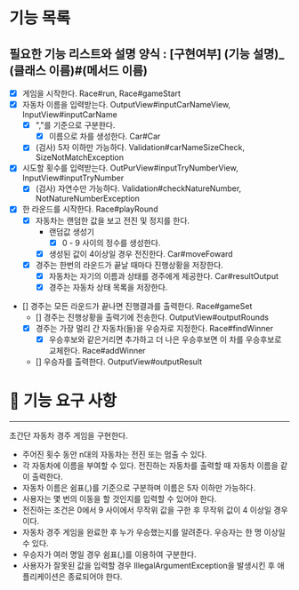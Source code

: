 # 기능 목록
필요한 기능 리스트와 설명
양식 : [구현여부] (기능 설명)_ (클래스 이름)#(메서드 이름)
---
- [X] 게임을 시작한다. Race#run, Race#gameStart
- [X] 자동차 이름을 입력받는다. OutputView#inputCarNameView, InputView#inputCarName
  - [X] ","를 기준으로 구분한다.  
    - [X] 이름으로 차를 생성한다. Car#Car
  - [X] (검사) 5자 이하만 가능하다. Validation#carNameSizeCheck, SizeNotMatchException
- [X] 시도할 횟수를 입력받는다. OutPurView#inputTryNumberView, InputView#inputTryNumber
  - [X] (검사) 자연수만 가능하다. Validation#checkNatureNumber, NotNatureNumberException
- [X] 한 라운드를 시작한다. Race#playRound
  - [X] 자동차는 랜덤한 값을 보고 전진 및 정지를 한다.
    - 랜덤값 생성기 
      - [X] 0 - 9 사이의 정수를 생성한다.
    - [X] 생성된 값이 4이상일 경우 전진한다. Car#moveFoward
  - [X] 경주는 한번의 라운드가 끝날 때마다 진행상황을 저장한다. 
    - [X] 자동차는 자기의 이름과 상태를 경주에게 제공한다. Car#resultOutput
    - [X] 경주는 자동차 상태 목록을 저장한다.
- [] 경주는 모든 라운드가 끝나면 진행결과를 출력한다. Race#gameSet
  - [] 경주는 진행상황을 출력기에 전송한다. OutputView#outputRounds
  - [X] 경주는 가장 멀리 간 자동차(들)을 우승자로 지정한다. Race#findWinner
    - [X] 우승후보와 같은거리면 추가하고 더 나은 우승후보면 이 차를 우승후보로 교체한다. Race#addWinner
  - [] 우승자를 출력한다. OutputView#outputResult




# 🚀 기능 요구 사항

---
초간단 자동차 경주 게임을 구현한다.

- 주어진 횟수 동안 n대의 자동차는 전진 또는 멈출 수 있다.
- 각 자동차에 이름을 부여할 수 있다. 전진하는 자동차를 출력할 때 자동차 이름을 같이 출력한다.
- 자동차 이름은 쉼표(,)를 기준으로 구분하며 이름은 5자 이하만 가능하다.
- 사용자는 몇 번의 이동을 할 것인지를 입력할 수 있어야 한다.
- 전진하는 조건은 0에서 9 사이에서 무작위 값을 구한 후 무작위 값이 4 이상일 경우이다.
- 자동차 경주 게임을 완료한 후 누가 우승했는지를 알려준다. 우승자는 한 명 이상일 수 있다.
- 우승자가 여러 명일 경우 쉼표(,)를 이용하여 구분한다.
- 사용자가 잘못된 값을 입력할 경우 IllegalArgumentException을 발생시킨 후 애플리케이션은 종료되어야 한다.
